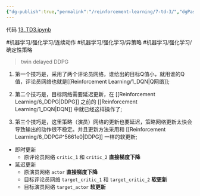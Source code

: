 ```yaml
---
{"dg-publish":true,"permalink":"/reinforcement-learning/7-td-3/","dgPassFrontmatter":true,"created":"2023-08-07T18:32:52.591+08:00","updated":"2023-10-22T16:16:17.189+08:00"}
---
```


代码 [13\_TD3.ipynb](https://github.com/Aegis1863/ML_practice/blob/master/%E5%BC%BA%E5%8C%96%E5%AD%A6%E4%B9%A0%E7%AC%94%E8%AE%B0/13_TD3.ipynb)

#机器学习/强化学习/连续动作 #机器学习/强化学习/异策略 #机器学习/强化学习/确定性策略

> twin delayed DDPG

1. 第一个技巧是，采用了两个评论员网络，谁给出的目标Q值小，就用谁的Q值，评论员网络也就是[[Reinforcement Learning/1_DQN\|Q网络]];

2. 第二个技巧是，目标网络需要延迟更新，在 [[Reinforcement Learning/6_DDPG\|DDPG]] 之前的 [[Reinforcement Learning/1_DQN\|DQN]] 中就已经这样操作了; 

3. 第三个技巧是，这里策略（演员）网络的更新也要延迟，策略网络更新太快会导致输出的动作很不稳定。并且更新方法采用和 [[Reinforcement Learning/6_DDPG#^5661e0\|DDPG]] 一样的软更新;

* 即时更新
    - 原评论员网络 `critic_1` 和 `critic_2` **直接梯度下降**
* 延迟更新
    - 原演员网络 `actor` **直接梯度下降**
    - 目标评论员网络 `target_critic_1` 和 `target_critic_2` **软更新**
    - 目标演员网络 `target_actor` **软更新**
